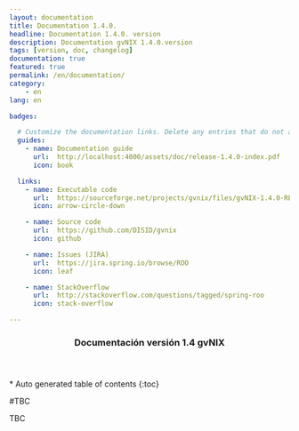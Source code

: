 ```yaml
---
layout: documentation
title: Documentation 1.4.0.
headline: Documentation 1.4.0. version
description: Documentation gvNIX 1.4.0.version
tags: [version, doc, changelog]
documentation: true
featured: true
permalink: /en/documentation/
category:
    - en
lang: en

badges:

  # Customize the documentation links. Delete any entries that do not apply.
  guides:
    - name: Documentation guide
      url:  http://localhost:4000/assets/doc/release-1.4.0-index.pdf
      icon: book

  links:
    - name: Executable code
      url:  https://sourceforge.net/projects/gvnix/files/gvNIX-1.4.0-RELEASE.zip/download
      icon: arrow-circle-down

    - name: Source code
      url:  https://github.com/DISID/gvnix
      icon: github

    - name: Issues (JIRA)
      url:  https://jira.spring.io/browse/ROO
      icon: leaf

    - name: StackOverflow
      url:  http://stackoverflow.com/questions/tagged/spring-roo
      icon: stack-overflow

---
```


<section id="table-of-contents" class="toc">
  <header>
    <h3>Documentación versión 1.4 gvNIX</h3>
  </header>
<div id="drawer" markdown="1">
*  Auto generated table of contents
{:toc}
</div>
</section><!-- /#table-of-contents -->

#TBC

TBC

